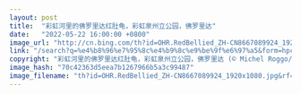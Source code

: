 ```yaml
---
layout: post
title:  "彩虹河里的佛罗里达红肚龟，彩虹泉州立公园，佛罗里达"
date:   "2022-05-22 16:00:00 +0800"
image_url: "http://cn.bing.com/th?id=OHR.RedBellied_ZH-CN8667089924_1920x1080.jpg&rf=LaDigue_1920x1080.jpg&pid=hp"
link: "/search?q=%e4%b8%96%e7%95%8c%e4%b9%8c%e9%be%9f%e6%97%a5&form=hpcapt&mkt=zh-cn"
copyright: "彩虹河里的佛罗里达红肚龟，彩虹泉州立公园，佛罗里达 (© Michel Roggo/Minden Pictures)"
image_hash: "70c42363d5eea7b1267966b5a3c99487"
image_filename: "th?id=OHR.RedBellied_ZH-CN8667089924_1920x1080.jpg&rf=LaDigue_1920x1080.jpg&pid=hp"
---
```


